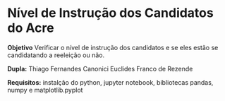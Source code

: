 # Nível de Instrução dos Candidatos do Acre

**Objetivo**
Verificar o nível de instrução dos candidatos e se eles estão se candidatando a reeleição ou não.

**Dupla:**
Thiago Fernandes Canonici
Euclides Franco de Rezende

**Requisitos:**
instalção do python, jupyter notebook, bibliotecas pandas, numpy e matplotlib.pyplot


